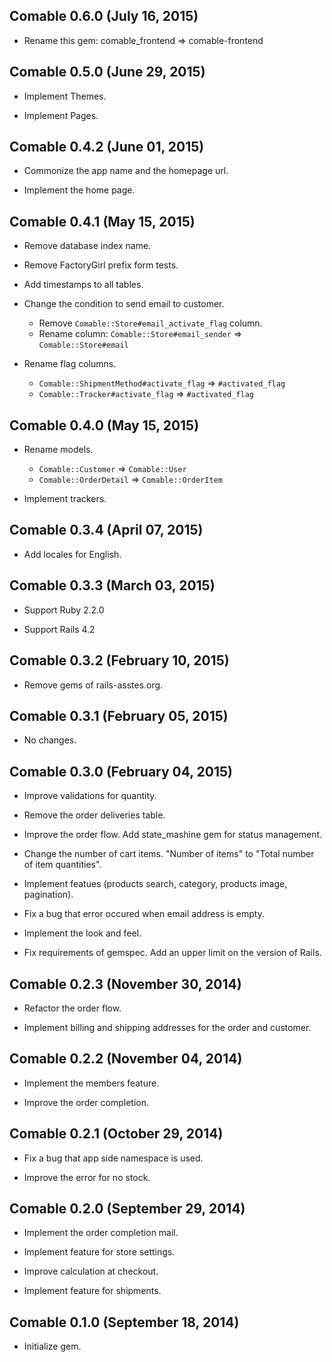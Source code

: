 ## Comable 0.6.0 (July 16, 2015) ##

*   Rename this gem: comable_frontend => comable-frontend


## Comable 0.5.0 (June 29, 2015) ##

*   Implement Themes.

*   Implement Pages.


## Comable 0.4.2 (June 01, 2015) ##

*   Commonize the app name and the homepage url.

*   Implement the home page.


## Comable 0.4.1 (May 15, 2015) ##

*   Remove database index name.

*   Remove FactoryGirl prefix form tests.

*   Add timestamps to all tables.

*   Change the condition to send email to customer.

    - Remove `Comable::Store#email_activate_flag` column.
    - Rename column: `Comable::Store#email_sender` => `Comable::Store#email`

*   Rename flag columns.

    - `Comable::ShipmentMethod#activate_flag` => `#activated_flag`
    - `Comable::Tracker#activate_flag` => `#activated_flag`


## Comable 0.4.0 (May 15, 2015) ##

*   Rename models.

    - `Comable::Customer` => `Comable::User`
    - `Comable::OrderDetail` => `Comable::OrderItem`

*   Implement trackers.


## Comable 0.3.4 (April 07, 2015) ##

*   Add locales for English.


## Comable 0.3.3 (March 03, 2015) ##

*   Support Ruby 2.2.0

*   Support Rails 4.2


## Comable 0.3.2 (February 10, 2015) ##

*   Remove gems of rails-asstes.org.


## Comable 0.3.1 (February 05, 2015) ##

*   No changes.


## Comable 0.3.0 (February 04, 2015) ##

*   Improve validations for quantity.

*   Remove the order deliveries table.

*   Improve the order flow.
    Add state_mashine gem for status management.

*   Change the number of cart items.
    "Number of items" to "Total number of item quantities".

*   Implement featues (products search, category, products image, pagination).

*   Fix a bug that error occured when email address is empty.

*   Implement the look and feel.

*   Fix requirements of gemspec.
    Add an upper limit on the version of Rails.


## Comable 0.2.3 (November 30, 2014) ##

*   Refactor the order flow.

*   Implement billing and shipping addresses for the order and customer.


## Comable 0.2.2 (November 04, 2014) ##

*   Implement the members feature.

*   Improve the order completion.


## Comable 0.2.1 (October 29, 2014) ##

*   Fix a bug that app side namespace is used.

*   Improve the error for no stock.


## Comable 0.2.0 (September 29, 2014) ##

*   Implement the order completion mail.

*   Implement feature for store settings.

*   Improve calculation at checkout.

*   Implement feature for shipments.


## Comable 0.1.0 (September 18, 2014) ##

*   Initialize gem.
